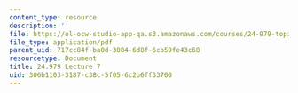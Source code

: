 ```yaml
---
content_type: resource
description: ''
file: https://ol-ocw-studio-app-qa.s3.amazonaws.com/courses/24-979-topics-in-semantics-negative-polarity-items-fall-2018/306b11033187c38c5f056c2b6ff33700_MIT24_979F18_lec7.pdf
file_type: application/pdf
parent_uid: 717cc84f-ba0d-3084-6d8f-6cb59fe43c68
resourcetype: Document
title: 24.979 Lecture 7
uid: 306b1103-3187-c38c-5f05-6c2b6ff33700
---
```


